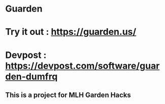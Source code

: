 # Guarden

# Try it out : https://guarden.us/
# Devpost : https://devpost.com/software/guarden-dumfrq


## This is a project for MLH Garden Hacks

